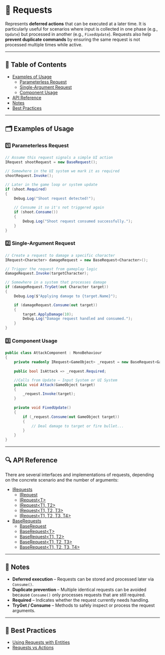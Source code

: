 # 🧩 Requests

Represents **deferred actions** that can be executed at a later time. It is particularly useful for scenarios where
input is collected in one phase (e.g., `Update`) but processed in another (e.g., `FixedUpdate`).
Requests also help **prevent duplicate commands** by ensuring the same request is not processed multiple times while
active.

---

## 📑 Table of Contents

- [Examples of Usage](#-examples-of-usage)
  - [Parameterless Request](#ex-1)
  - [Single-Argument Request](#ex-2)
  - [Component Usage](#ex-3)
- [API Reference](#-api-reference)
- [Notes](#-notes)
- [Best Practices](#-best-practices)


---

## 🗂 Examples of Usage

<div id="ex-1"></div>

### 1️⃣ Parameterless Request

```csharp
// Assume this request signals a simple UI action
IRequest shootRequest = new BaseRequest();

// Somewhere in the UI system we mark it as required
shootRequest.Invoke();

// Later in the game loop or system update
if (shoot.Required)
{
    Debug.Log("Shoot request detected!");
    
    // Consume it so it's not triggered again
    if (shoot.Consume())
    {
        Debug.Log("Shoot request consumed successfully.");
    }
}

```

<div id="ex-2"></div>

### 2️⃣ Single-Argument Request

```csharp
// Create a request to damage a specific character
IRequest<Character> damageRequest = new BaseRequest<Character>();

// Trigger the request from gameplay logic
damageRequest.Invoke(targetCharacter);

// Somewhere in a system that processes damage
if (damageRequest.TryGet(out Character target))
{
    Debug.Log($"Applying damage to {target.Name}");

    if (damageRequest.Consume(out target))
    {
        target.ApplyDamage(10);
        Debug.Log("Damage request handled and consumed.");
    }
}
```

<div id="ex-3"></div>

### 3️⃣ Component Usage

```csharp
public class AttackComponent : MonoBehaviour
{
    private readonly IRequest<GameObject> _request = new BaseRequest<GameObject>();
    
    public bool IsAttack => _request.Required;

    //Calls from Update — Input System or UI System
    public void Attack(GameObject target)
    {
        _request.Invoke(target);
    }
    
    private void FixedUpdate()
    {
        if (_request.Consume(out GameObject target))
        {
            // Deal damage to target or fire bullet...
        }
    }
}
```

---

## 🔍 API Reference

There are several interfaces and implementations of requests, depending on the concrete scenario and the number of
arguments:

- [IRequests](IRequests.md) <!-- + -->
    - [IRequest](IRequest.md) <!-- + -->
    - [IRequest&lt;T&gt;](IRequest%601.md) <!-- + -->
    - [IRequest&lt;T1, T2&gt;](IRequest%602.md) <!-- + -->
    - [IRequest&lt;T1, T2, T3&gt;](IRequest%603.md)  <!-- + -->
    - [IRequest&lt;T1, T2, T3, T4&gt;](IRequest%604.md) <!-- + -->
- [BaseRequests](BaseRequests.md) <!-- + -->
    - [BaseRequest](BaseRequest.md) <!-- + -->
    - [BaseRequest&lt;T&gt;](BaseRequest%601.md) <!-- + -->
    - [BaseRequest&lt;T1, T2&gt;](BaseRequest%602.md) <!-- + -->
    - [BaseRequest&lt;T1, T2, T3&gt;](BaseRequest%603.md) <!-- + -->
    - [BaseRequest&lt;T1, T2, T3, T4&gt;](BaseRequest%604.md) <!-- + -->

---

## 📝 Notes

- **Deferred execution** – Requests can be stored and processed later via `Consume()`.
- **Duplicate prevention** – Multiple identical requests can be avoided because `Consume()` only processes requests that
  are still required.
- **Required** – Indicates whether the request currently needs handling.
- **TryGet / Consume** – Methods to safely inspect or process the request arguments.


---

## 📌 Best Practices

- [Using Requests with Entities](../../BestPractices/UsingRequests.md)
- [Requests vs Actions](../../BestPractices/RequestsVsActions.md)

